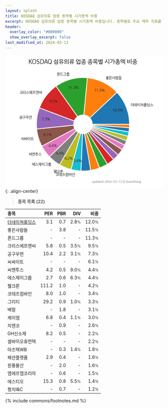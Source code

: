 ```yaml
---
layout: splash
title: KOSDAQ 섬유의류 업종 종목별 시가총액 비중
excerpt: KOSDAQ 섬유의류 업종 종목별 시가총액 비중입니다. 종목별로 주요 재무 지표를 함께 표시합니다.
header:
  overlay_color: "#800000"
  show_overlay_excerpt: false
last_modified_at: 2024-03-13
---
```



![KOSDAQ 섬유의류 업종 종목별 시가총액 비중](/stats/sector/images/kosdaq_업종_섬유의류_종목.png){: .align-center}


> **종목 목록 (22)**<a id="list"></a>

| **종목** | **PER** | **PBR** | **DIV** | **비중** |
| :------- | ------: | ------: | ------: | -------: |
| [더네이쳐홀딩스](/298540/) | 3.1 | 0.7 | 2.8<small>%</small> | 12.0<small>%</small> |
| 좋은사람들 | - | 3.8 | - | 11.5<small>%</small> |
| 폰드그룹 | - | - | - | 11.3<small>%</small> |
| 크리스에프앤씨 | 5.8 | 0.5 | 3.5<small>%</small> | 9.5<small>%</small> |
| 공구우먼 | 10.4 | 2.2 | 3.1<small>%</small> | 7.3<small>%</small> |
| 씨싸이트 | - | - | - | 6.1<small>%</small> |
| 씨앤투스 | 4.2 | 0.5 | 9.0<small>%</small> | 4.4<small>%</small> |
| 에스제이그룹 | 2.7 | 0.6 | 6.3<small>%</small> | 4.4<small>%</small> |
| 웰크론 | 111.2 | 1.0 | - | 4.2<small>%</small> |
| 코데즈컴바인 | 8.0 | 1.0 | - | 3.4<small>%</small> |
| 그리티 | 29.2 | 0.9 | 1.0<small>%</small> | 3.3<small>%</small> |
| 배럴 | - | 1.8 | - | 3.1<small>%</small> |
| 케이엠 | 6.8 | 0.4 | 1.1<small>%</small> | 3.0<small>%</small> |
| 지엔코 | - | 0.9 | - | 2.6<small>%</small> |
| GH신소재 | 8.2 | 0.5 | - | 2.2<small>%</small> |
| 셀바이오휴먼텍 | - | - | - | 2.2<small>%</small> |
| 아즈텍WB | - | 0.3 | 1.4<small>%</small> | 1.8<small>%</small> |
| 패션플랫폼 | 2.9 | 0.4 | - | 1.6<small>%</small> |
| 원풍물산 | - | 2.0 | - | 1.6<small>%</small> |
| 엠에프엠코리아 | - | 0.6 | - | 1.5<small>%</small> |
| 에스티오 | 15.3 | 0.8 | 5.5<small>%</small> | 1.4<small>%</small> |
| 형지I&C | - | 0.7 | - | 1.2<small>%</small> |

{% include commons/footnotes.md %}
